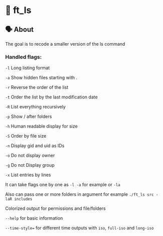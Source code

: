 # 📖 ft_ls

## 🗣️ About

The goal is to recode a smaller version of the ls command

### Handled flags:

`-l` Long listing format

`-a` Show hidden files starting with .

`-r` Reverse the order of the list

`-t` Order the list by the last modification date

`-R` List everything recursively

`-p` Show / after folders

`-h` Human readable display for size

`-S` Order by file size

`-n` Display gid and uid as IDs

`-o` Do not display owner

`-g` Do not Display group

`-x` List entries by lines

It can take flags one by one as `-l -a` for example or `-la`

Also can pass one or more folders in argument for example `./ft_ls src -laR includes`

Colorized output for permissions and file/folders

`--help` for basic information

`--time-style=` for different time outputs with `iso`, `full-iso` and `long-iso`